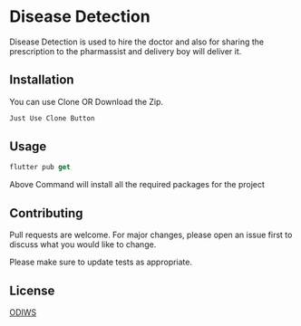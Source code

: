 # Disease Detection

Disease Detection is used to hire the doctor and also for sharing the prescription to the pharmassist and delivery boy will deliver it.

## Installation

You can use Clone OR Download the Zip.

```bash
Just Use Clone Button
```

## Usage

```dart
flutter pub get
```
Above Command will install all the required packages for the project

## Contributing
Pull requests are welcome. For major changes, please open an issue first to discuss what you would like to change.

Please make sure to update tests as appropriate.

## License
[ODIWS](https://.com/licenses/mit/)
